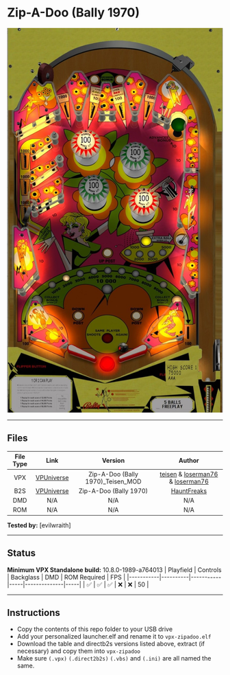 # Zip-A-Doo (Bally 1970)

![Table Preview](../../images/vpx-zipadoo.jpg)

---

## Files
| File Type | Link | Version | Author |
|:---------:|:----:|:-------:|:------:|
| VPX | [VPUniverse](https://vpuniverse.com/files/file/15256-zip-a-doo-bally-1970_teisen_mod/) | Zip-A-Doo (Bally 1970)_Teisen_MOD | [teisen](https://vpuniverse.com/profile/31525-teisen/) & [loserman76](https://vpuniverse.com/profile/2798-loserman76/) & [loserman76](https://vpuniverse.com/profile/2798-loserman76/) |
| B2S | [VPUniverse](https://vpuniverse.com/files/file/15256-zip-a-doo-bally-1970_teisen_mod/) | Zip-A-Doo (Bally 1970) | [HauntFreaks](https://vpuniverse.com/profile/5216-hauntfreaks/) |
| DMD | N/A | N/A | N/A |
| ROM | N/A | N/A | N/A |

**Tested by:** [evilwraith]

---

## Status 
**Minimum VPX Standalone build:** 10.8.0-1989-a764013
| Playfield | Controls | Backglass | DMD | ROM Required | FPS | 
|-----------|----------|-----------|-----|--------------|-----|
| :white_check_mark: | :white_check_mark: | :white_check_mark: | :x: | :x: | 50 |

---

## Instructions
- Copy the contents of this repo folder to your USB drive
- Add your personalized launcher.elf and rename it to `vpx-zipadoo.elf`
- Download the table and directb2s versions listed above, extract (if necessary) and copy them into `vpx-zipadoo`
- Make sure `(.vpx)` `(.direct2b2s)` `(.vbs)` and `(.ini)` are all named the same.
